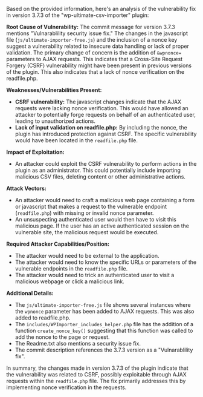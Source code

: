 Based on the provided information, here's an analysis of the vulnerability fix in version 3.7.3 of the "wp-ultimate-csv-importer" plugin:

**Root Cause of Vulnerability:**
The commit message for version 3.7.3 mentions "Vulnarablility security issue fix."  The changes in the javascript file (`js/ultimate-importer-free.js`) and the inclusion of a nonce key suggest a vulnerability related to insecure data handling or lack of proper validation. The primary change of concern is the addition of `&wpnonce=` parameters to AJAX requests. This indicates that a Cross-Site Request Forgery (CSRF) vulnerability might have been present in previous versions of the plugin. This also indicates that a lack of nonce verification on the readfile.php.

**Weaknesses/Vulnerabilities Present:**
-  **CSRF vulnerability:** The javascript changes indicate that the AJAX requests were lacking nonce verification. This would have allowed an attacker to potentially forge requests on behalf of an authenticated user, leading to unauthorized actions.
- **Lack of input validation on readfile.php:** By including the nonce, the plugin has introduced protection against CSRF. The specific vulnerability would have been located in the `readfile.php` file.

**Impact of Exploitation:**
- An attacker could exploit the CSRF vulnerability to perform actions in the plugin as an administrator. This could potentially include importing malicious CSV files, deleting content or other administrative actions.

**Attack Vectors:**
- An attacker would need to craft a malicious web page containing a form or javascript that makes a request to the vulnerable endpoint (`readfile.php`) with missing or invalid nonce parameter.
- An unsuspecting authenticated user would then have to visit this malicious page. If the user has an active authenticated session on the vulnerable site, the malicious request would be executed.

**Required Attacker Capabilities/Position:**
- The attacker would need to be external to the application.
- The attacker would need to know the specific URLs or parameters of the vulnerable endpoints in the `readfile.php` file.
- The attacker would need to trick an authenticated user to visit a malicious webpage or click a malicious link.

**Additional Details:**

- The `js/ultimate-importer-free.js` file shows several instances where the `wpnonce` parameter has been added to AJAX requests. This was also added to readfile.php.
- The `includes/WPImporter_includes_helper.php` file has the addition of a function `create_nonce_key()` suggesting that this function was called to add the nonce to the page or request.
- The Readme.txt also mentions a security issue fix.
- The commit description references the 3.7.3 version as a "Vulnarablility fix".

In summary, the changes made in version 3.7.3 of the plugin indicate that the vulnerability was related to CSRF, possibly exploitable through AJAX requests within the `readfile.php` file. The fix primarily addresses this by implementing nonce verification in the requests.